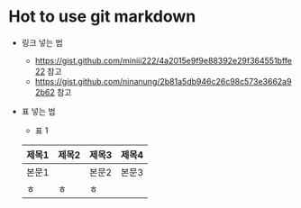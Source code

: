 Hot to use git markdown
========================
* 링크 넣는 법
  * <https://gist.github.com/miniii222/4a2015e9f9e88392e29f364551bffe22> 참고
  * <https://gist.github.com/ninanung/2b81a5db946c26c98c573e3662a92b62> 참고

* 표 넣는 법
  * 표 1
  
  제목1 | 제목2 | 제목3 | 제목4
  ---- | ---- | ---- | ----
  본문1 | |본문2 | 본문3
  ㅎ | ㅎ | ㅎ | 
